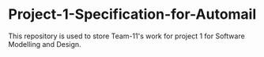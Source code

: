 # Project-1-Specification-for-Automail
This repository is used to store Team-11's work for project 1 for Software Modelling and Design.
